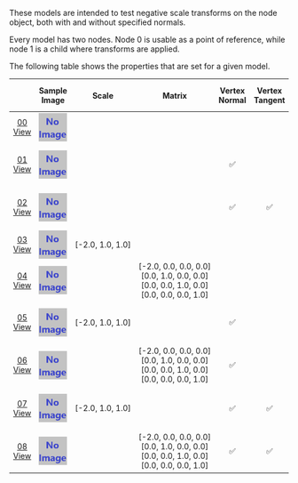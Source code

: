 These models are intended to test negative scale transforms on the node object, both with and without specified normals.  

Every model has two nodes. Node 0 is usable as a point of reference, while node 1 is a child where transforms are applied.  

The following table shows the properties that are set for a given model.  

|   | Sample Image | Scale | Matrix | Vertex Normal | Vertex Tangent | Normal Texture | Base Color Texture | Metallic Roughness Texture |
| :---: | :---: | :---: | :---: | :---: | :---: | :---: | :---: | :---: |
| [00](Node_NegativeScale_00.gltf)<br>[View](https://bghgary.github.io/glTF-Asset-Generator/Preview/BabylonJS/?fileName=Node_NegativeScale_00.gltf) | [<img src="Thumbnails/Node_NegativeScale_00.png" align="middle">](SampleImages/Node_NegativeScale_00.png) |   |   |   |   |   |   |   |
| [01](Node_NegativeScale_01.gltf)<br>[View](https://bghgary.github.io/glTF-Asset-Generator/Preview/BabylonJS/?fileName=Node_NegativeScale_01.gltf) | [<img src="Thumbnails/Node_NegativeScale_01.png" align="middle">](SampleImages/Node_NegativeScale_01.png) |   |   | :white_check_mark: |   | [<img src="Thumbnails/Normal_Nodes.png" align="middle">](Textures/Normal_Nodes.png) | [<img src="Thumbnails/BaseColor_Nodes.png" align="middle">](Textures/BaseColor_Nodes.png) | [<img src="Thumbnails/MetallicRoughness_Nodes.png" align="middle">](Textures/MetallicRoughness_Nodes.png) |
| [02](Node_NegativeScale_02.gltf)<br>[View](https://bghgary.github.io/glTF-Asset-Generator/Preview/BabylonJS/?fileName=Node_NegativeScale_02.gltf) | [<img src="Thumbnails/Node_NegativeScale_02.png" align="middle">](SampleImages/Node_NegativeScale_02.png) |   |   | :white_check_mark: | :white_check_mark: | [<img src="Thumbnails/Normal_Nodes.png" align="middle">](Textures/Normal_Nodes.png) | [<img src="Thumbnails/BaseColor_Nodes.png" align="middle">](Textures/BaseColor_Nodes.png) | [<img src="Thumbnails/MetallicRoughness_Nodes.png" align="middle">](Textures/MetallicRoughness_Nodes.png) |
| [03](Node_NegativeScale_03.gltf)<br>[View](https://bghgary.github.io/glTF-Asset-Generator/Preview/BabylonJS/?fileName=Node_NegativeScale_03.gltf) | [<img src="Thumbnails/Node_NegativeScale_03.png" align="middle">](SampleImages/Node_NegativeScale_03.png) | [-2.0,&nbsp;1.0,&nbsp;1.0] |   |   |   |   |   |   |
| [04](Node_NegativeScale_04.gltf)<br>[View](https://bghgary.github.io/glTF-Asset-Generator/Preview/BabylonJS/?fileName=Node_NegativeScale_04.gltf) | [<img src="Thumbnails/Node_NegativeScale_04.png" align="middle">](SampleImages/Node_NegativeScale_04.png) |   | [-2.0,&nbsp;0.0,&nbsp;0.0,&nbsp;0.0]<br>[0.0,&nbsp;1.0,&nbsp;0.0,&nbsp;0.0]<br>[0.0,&nbsp;0.0,&nbsp;1.0,&nbsp;0.0]<br>[0.0,&nbsp;0.0,&nbsp;0.0,&nbsp;1.0]<br> |   |   |   |   |   |
| [05](Node_NegativeScale_05.gltf)<br>[View](https://bghgary.github.io/glTF-Asset-Generator/Preview/BabylonJS/?fileName=Node_NegativeScale_05.gltf) | [<img src="Thumbnails/Node_NegativeScale_05.png" align="middle">](SampleImages/Node_NegativeScale_05.png) | [-2.0,&nbsp;1.0,&nbsp;1.0] |   | :white_check_mark: |   | [<img src="Thumbnails/Normal_Nodes.png" align="middle">](Textures/Normal_Nodes.png) | [<img src="Thumbnails/BaseColor_Nodes.png" align="middle">](Textures/BaseColor_Nodes.png) | [<img src="Thumbnails/MetallicRoughness_Nodes.png" align="middle">](Textures/MetallicRoughness_Nodes.png) |
| [06](Node_NegativeScale_06.gltf)<br>[View](https://bghgary.github.io/glTF-Asset-Generator/Preview/BabylonJS/?fileName=Node_NegativeScale_06.gltf) | [<img src="Thumbnails/Node_NegativeScale_06.png" align="middle">](SampleImages/Node_NegativeScale_06.png) |   | [-2.0,&nbsp;0.0,&nbsp;0.0,&nbsp;0.0]<br>[0.0,&nbsp;1.0,&nbsp;0.0,&nbsp;0.0]<br>[0.0,&nbsp;0.0,&nbsp;1.0,&nbsp;0.0]<br>[0.0,&nbsp;0.0,&nbsp;0.0,&nbsp;1.0]<br> | :white_check_mark: |   | [<img src="Thumbnails/Normal_Nodes.png" align="middle">](Textures/Normal_Nodes.png) | [<img src="Thumbnails/BaseColor_Nodes.png" align="middle">](Textures/BaseColor_Nodes.png) | [<img src="Thumbnails/MetallicRoughness_Nodes.png" align="middle">](Textures/MetallicRoughness_Nodes.png) |
| [07](Node_NegativeScale_07.gltf)<br>[View](https://bghgary.github.io/glTF-Asset-Generator/Preview/BabylonJS/?fileName=Node_NegativeScale_07.gltf) | [<img src="Thumbnails/Node_NegativeScale_07.png" align="middle">](SampleImages/Node_NegativeScale_07.png) | [-2.0,&nbsp;1.0,&nbsp;1.0] |   | :white_check_mark: | :white_check_mark: | [<img src="Thumbnails/Normal_Nodes.png" align="middle">](Textures/Normal_Nodes.png) | [<img src="Thumbnails/BaseColor_Nodes.png" align="middle">](Textures/BaseColor_Nodes.png) | [<img src="Thumbnails/MetallicRoughness_Nodes.png" align="middle">](Textures/MetallicRoughness_Nodes.png) |
| [08](Node_NegativeScale_08.gltf)<br>[View](https://bghgary.github.io/glTF-Asset-Generator/Preview/BabylonJS/?fileName=Node_NegativeScale_08.gltf) | [<img src="Thumbnails/Node_NegativeScale_08.png" align="middle">](SampleImages/Node_NegativeScale_08.png) |   | [-2.0,&nbsp;0.0,&nbsp;0.0,&nbsp;0.0]<br>[0.0,&nbsp;1.0,&nbsp;0.0,&nbsp;0.0]<br>[0.0,&nbsp;0.0,&nbsp;1.0,&nbsp;0.0]<br>[0.0,&nbsp;0.0,&nbsp;0.0,&nbsp;1.0]<br> | :white_check_mark: | :white_check_mark: | [<img src="Thumbnails/Normal_Nodes.png" align="middle">](Textures/Normal_Nodes.png) | [<img src="Thumbnails/BaseColor_Nodes.png" align="middle">](Textures/BaseColor_Nodes.png) | [<img src="Thumbnails/MetallicRoughness_Nodes.png" align="middle">](Textures/MetallicRoughness_Nodes.png) |
 
